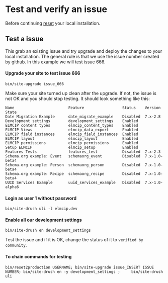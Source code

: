 # Test and verify an issue
Before continuing [reset](reset.md) your local installation.

## Test a issue
This grab an existing issue and try upgrade and deploy the changes to your local installation. The general rule is that we use the issue number created by github. In this example we will test issue 666.

#### Upgrade your site to test issue 666

    bin/site-upgrade issue_666

Make sure your site turned up clean after the upgrade. If not, the issue is not OK and you should stop testing. It should look something like this:

    Name                        Feature                 Status    Version         State
    Date Migration Example      date_migrate_example    Disabled  7.x-2.8
    Development settings        development_settings    Enabled
    ELMCIP content types        elmcip_content_types    Enabled
    ELMCIP Views                elmcip_data_export      Enabled
    ELMCIP field instances      elmcip_field_instances  Enabled
    ELMCIP layout               elmcip_layout           Enabled
    ELMCIP permissions          elmcip_permissions      Enabled
    Setup ELMCIP                elmcip_setup            Enabled
    Features Tests              features_test           Disabled  7.x-2.3
    Schema.org example: Event   schemaorg_event         Disabled  7.x-1.0-beta4
    Schema.org example: Person  schemaorg_person        Disabled  7.x-1.0-beta4
    Schema.org example: Recipe  schemaorg_recipe        Disabled  7.x-1.0-beta4
    UUID Services Example       uuid_services_example   Disabled  7.x-1.0-alpha6

#### Login as user 1 without password

    bin/site-drush uli -l elmcip.dev

#### Enable all our development settings

    bin/site-drush en development_settings

Test the issue and if it is OK, change the status of it to `verified by community`.

#### To chain commands for testing
    bin/reset2production USERNAME; bin/site-upgrade issue_INSERT ISSUE NUMBER; bin/site-drush en -y development_settings ;     bin/site-drush uli
